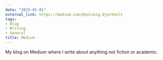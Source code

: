 ```yaml
---
date: "2025-01-01"
external_link: https://medium.com/@solveig.bjorkholt
tags:
- Blog
- Writing
- General
title: Medium
---
```


My blog on Medium where I write about anything not fiction or academic.

<!--more-->
